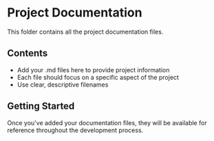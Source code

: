 
# Project Documentation

This folder contains all the project documentation files.

## Contents

- Add your .md files here to provide project information
- Each file should focus on a specific aspect of the project
- Use clear, descriptive filenames

## Getting Started

Once you've added your documentation files, they will be available for reference throughout the development process.
